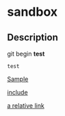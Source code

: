 # sandbox

## Description
  git begin **test**

    test

[Sample](/doc/sample.md)

[include](/include/test.md)


[a relative link](/include/test.md)

